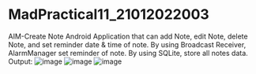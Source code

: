 # MadPractical11_21012022003
AIM-Create Note Android Application that can add Note, edit Note,
delete Note, and set reminder date & time of note. By using Broadcast
Receiver, AlarmManager set reminder of note. By using SQLite, store all
notes data.
Output:
![image](https://user-images.githubusercontent.com/110805770/202952668-5d30d112-c431-449e-bcd5-82f74ce2840f.png)
![image](https://user-images.githubusercontent.com/110805770/202952714-0a0ea867-9009-419d-a28d-add05f65c3b5.png)
![image](https://user-images.githubusercontent.com/110805770/202952775-568aaf37-11a5-4a50-9791-054a5fa19f0b.png)
